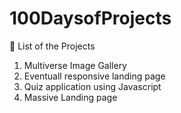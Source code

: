 # 100DaysofProjects

📁 List of the Projects  
1. Multiverse Image Gallery
2. Eventuall responsive landing page
3. Quiz application using Javascript
4. Massive Landing page

